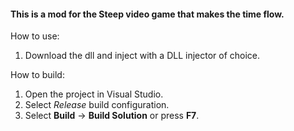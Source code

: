 #### This is a mod for the Steep video game that makes the time flow.

How to use:

1. Download the dll and inject with a DLL injector of choice.

How to build:

1. Open the project in Visual Studio.
2. Select *Release* build configuration.
3. Select **Build** -> **Build Solution** or press **F7**.
